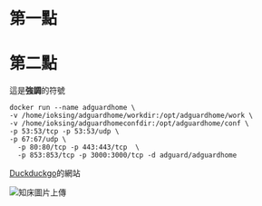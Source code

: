 # 第一點

# 第二點

這是**強調**的符號

    docker run --name adguardhome \
    -v /home/ioksing/adguardhome/workdir:/opt/adguardhome/work \
    -v /home/ioksing/adguardhomeconfdir:/opt/adguardhome/conf \
    -p 53:53/tcp -p 53:53/udp \
    -p 67:67/udp \
      -p 80:80/tcp -p 443:443/tcp  \
      -p 853:853/tcp -p 3000:3000/tcp -d adguard/adguardhome

[Duckduckgo](http://duckduckgo.com/)的網站

![知床](https://i.loli.net/2020/03/26/bRgi3Cc6skY8xH4.jpg)圖片上傳
